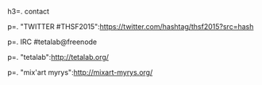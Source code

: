 h3=. contact


p=. "TWITTER #THSF2015":https://twitter.com/hashtag/thsf2015?src=hash 

p=. IRC #tetalab@freenode

p=. "tetalab":http://tetalab.org/ 

p=. "mix'art myrys":http://mixart-myrys.org/


